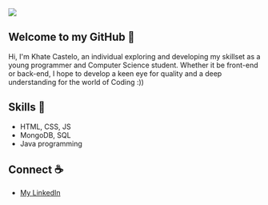 
<img src="https://github.com/user-attachments/assets/27cda06a-2b07-4f3d-adf6-c9c05f9c98c8">
<!--
<img src="https://github.com/user-attachments/assets/abfeaf97-d0cc-4a86-a6c3-6d5d1f47a916">
--->

## Welcome to my GitHub 🫧
Hi, I'm Khate Castelo, an individual exploring and developing my skillset as a young programmer and Computer Science student. Whether it be front-end or back-end, I hope to develop a keen eye for quality and a deep understanding for the world of Coding :))

## Skills 🎨
- HTML, CSS, JS
- MongoDB, SQL
- Java programming

## Connect ☕
- [My LinkedIn](https://www.linkedin.com/in/khate-ciara-castelo/)
<!-- [My Portfolio](https://khatecastelo.carrd.co/)-->
